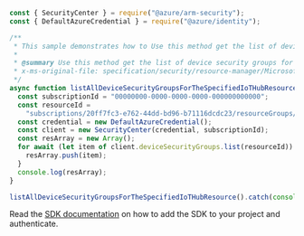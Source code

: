 ```javascript
const { SecurityCenter } = require("@azure/arm-security");
const { DefaultAzureCredential } = require("@azure/identity");

/**
 * This sample demonstrates how to Use this method get the list of device security groups for the specified IoT Hub resource.
 *
 * @summary Use this method get the list of device security groups for the specified IoT Hub resource.
 * x-ms-original-file: specification/security/resource-manager/Microsoft.Security/stable/2019-08-01/examples/DeviceSecurityGroups/ListDeviceSecurityGroups_example.json
 */
async function listAllDeviceSecurityGroupsForTheSpecifiedIoTHubResource() {
  const subscriptionId = "00000000-0000-0000-0000-000000000000";
  const resourceId =
    "subscriptions/20ff7fc3-e762-44dd-bd96-b71116dcdc23/resourceGroups/SampleRG/providers/Microsoft.Devices/iotHubs/sampleiothub";
  const credential = new DefaultAzureCredential();
  const client = new SecurityCenter(credential, subscriptionId);
  const resArray = new Array();
  for await (let item of client.deviceSecurityGroups.list(resourceId)) {
    resArray.push(item);
  }
  console.log(resArray);
}

listAllDeviceSecurityGroupsForTheSpecifiedIoTHubResource().catch(console.error);
```

Read the [SDK documentation](https://github.com/Azure/azure-sdk-for-js/blob/%40azure%2Farm-security_5.0.0/sdk/security/arm-security/README.md) on how to add the SDK to your project and authenticate.
